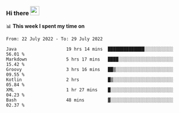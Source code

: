### Hi there <a href="https://www.gautamkrishnar.com/"><img src="https://media.giphy.com/media/hvRJCLFzcasrR4ia7z/giphy.gif" width="25px"></a>

📊 **This week I spent my time on**

<!--START_SECTION:waka-->

```text
From: 22 July 2022 - To: 29 July 2022

Java                   19 hrs 14 mins  ██████████████░░░░░░░░░░░   56.01 %
Markdown               5 hrs 17 mins   ████░░░░░░░░░░░░░░░░░░░░░   15.42 %
Groovy                 3 hrs 16 mins   ██▒░░░░░░░░░░░░░░░░░░░░░░   09.55 %
Kotlin                 2 hrs           █▒░░░░░░░░░░░░░░░░░░░░░░░   05.84 %
XML                    1 hr 27 mins    █░░░░░░░░░░░░░░░░░░░░░░░░   04.23 %
Bash                   48 mins         ▓░░░░░░░░░░░░░░░░░░░░░░░░   02.37 %
```

<!--END_SECTION:waka-->
